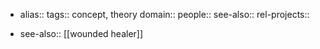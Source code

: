 - alias::
  tags:: concept, theory
  domain::
  people::
  see-also::
  rel-projects::

- see-also:: [[wounded healer]]
